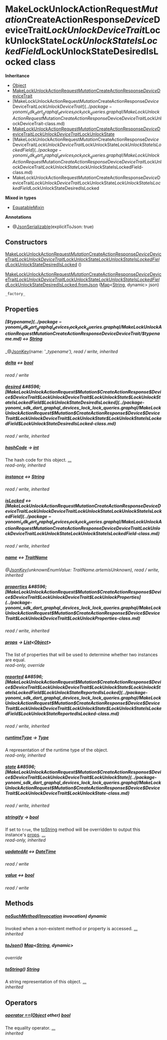 


# MakeLockUnlockActionRequest$Mutation$CreateActionResponse$Device$DeviceTrait$LockUnlockDeviceTrait$LockUnlockState$LockUnlockStateIsLockedField$LockUnlockStateDesiredIsLocked class











**Inheritance**

- [Object](https://api.dart.dev/stable/2.12.3/dart-core/Object-class.html)
- [MakeLockUnlockActionRequest$Mutation$CreateActionResponse$Device$DeviceTrait](../package-yonomi_sdk_dart_graphql_devices_lock_lock_queries.graphql/MakeLockUnlockActionRequest$Mutation$CreateActionResponse$Device$DeviceTrait-class.md)
- [MakeLockUnlockActionRequest$Mutation$CreateActionResponse$Device$DeviceTrait$LockUnlockDeviceTrait](../package-yonomi_sdk_dart_graphql_devices_lock_lock_queries.graphql/MakeLockUnlockActionRequest$Mutation$CreateActionResponse$Device$DeviceTrait$LockUnlockDeviceTrait-class.md)
- [MakeLockUnlockActionRequest$Mutation$CreateActionResponse$Device$DeviceTrait$LockUnlockDeviceTrait$LockUnlockState](../package-yonomi_sdk_dart_graphql_devices_lock_lock_queries.graphql/MakeLockUnlockActionRequest$Mutation$CreateActionResponse$Device$DeviceTrait$LockUnlockDeviceTrait$LockUnlockState-class.md)
- [MakeLockUnlockActionRequest$Mutation$CreateActionResponse$Device$DeviceTrait$LockUnlockDeviceTrait$LockUnlockState$LockUnlockStateIsLockedField](../package-yonomi_sdk_dart_graphql_devices_lock_lock_queries.graphql/MakeLockUnlockActionRequest$Mutation$CreateActionResponse$Device$DeviceTrait$LockUnlockDeviceTrait$LockUnlockState$LockUnlockStateIsLockedField-class.md)
- MakeLockUnlockActionRequest$Mutation$CreateActionResponse$Device$DeviceTrait$LockUnlockDeviceTrait$LockUnlockState$LockUnlockStateIsLockedField$LockUnlockStateDesiredIsLocked


**Mixed in types**

- [EquatableMixin](https://pub.dev/documentation/equatable/1.2.6/equatable/EquatableMixin-mixin.html)



**Annotations**

- @[JsonSerializable](https://pub.dev/documentation/json_annotation/3.1.1/json_annotation/JsonSerializable-class.html)(explicitToJson: true)

## Constructors

[MakeLockUnlockActionRequest$Mutation$CreateActionResponse$Device$DeviceTrait$LockUnlockDeviceTrait$LockUnlockState$LockUnlockStateIsLockedField$LockUnlockStateDesiredIsLocked](../package-yonomi_sdk_dart_graphql_devices_lock_lock_queries.graphql/MakeLockUnlockActionRequest$Mutation$CreateActionResponse$Device$DeviceTrait$LockUnlockDeviceTrait$LockUnlockState$LockUnlockStateIsLockedField$LockUnlockStateDesiredIsLocked/MakeLockUnlockActionRequest$Mutation$CreateActionResponse$Device$DeviceTrait$LockUnlockDeviceTrait$LockUnlockState$LockUnlockStateIsLockedField$LockUnlockStateDesiredIsLocked.md) ()

    

[MakeLockUnlockActionRequest$Mutation$CreateActionResponse$Device$DeviceTrait$LockUnlockDeviceTrait$LockUnlockState$LockUnlockStateIsLockedField$LockUnlockStateDesiredIsLocked.fromJson](../package-yonomi_sdk_dart_graphql_devices_lock_lock_queries.graphql/MakeLockUnlockActionRequest$Mutation$CreateActionResponse$Device$DeviceTrait$LockUnlockDeviceTrait$LockUnlockState$LockUnlockStateIsLockedField$LockUnlockStateDesiredIsLocked/MakeLockUnlockActionRequest$Mutation$CreateActionResponse$Device$DeviceTrait$LockUnlockDeviceTrait$LockUnlockState$LockUnlockStateIsLockedField$LockUnlockStateDesiredIsLocked.fromJson.md) ([Map](https://api.dart.dev/stable/2.12.3/dart-core/Map-class.html)&lt;[String](https://api.dart.dev/stable/2.12.3/dart-core/String-class.html), dynamic> json)

    _factory_


## Properties

##### [$$typename](../package-yonomi_sdk_dart_graphql_devices_lock_lock_queries.graphql/MakeLockUnlockActionRequest$Mutation$CreateActionResponse$Device$DeviceTrait/$$typename.md) &#8596; [String](https://api.dart.dev/stable/2.12.3/dart-core/String-class.html)



   
_@[JsonKey](https://pub.dev/documentation/json_annotation/3.1.1/json_annotation/JsonKey-class.html)(name: &#39;__typename&#39;), read / write, inherited_



##### [delta](../package-yonomi_sdk_dart_graphql_devices_lock_lock_queries.graphql/MakeLockUnlockActionRequest$Mutation$CreateActionResponse$Device$DeviceTrait$LockUnlockDeviceTrait$LockUnlockState$LockUnlockStateIsLockedField$LockUnlockStateDesiredIsLocked/delta.md) &#8596; [bool](https://api.dart.dev/stable/2.12.3/dart-core/bool-class.html)



   
_read / write_



##### [desired](../package-yonomi_sdk_dart_graphql_devices_lock_lock_queries.graphql/MakeLockUnlockActionRequest$Mutation$CreateActionResponse$Device$DeviceTrait$LockUnlockDeviceTrait$LockUnlockState$LockUnlockStateIsLockedField/desired.md) &#8596; [MakeLockUnlockActionRequest$Mutation$CreateActionResponse$Device$DeviceTrait$LockUnlockDeviceTrait$LockUnlockState$LockUnlockStateIsLockedField$LockUnlockStateDesiredIsLocked](../package-yonomi_sdk_dart_graphql_devices_lock_lock_queries.graphql/MakeLockUnlockActionRequest$Mutation$CreateActionResponse$Device$DeviceTrait$LockUnlockDeviceTrait$LockUnlockState$LockUnlockStateIsLockedField$LockUnlockStateDesiredIsLocked-class.md)



   
_read / write, inherited_



##### [hashCode](https://pub.dev/documentation/equatable/1.2.6/equatable/EquatableMixin/hashCode.html) &#8594; [int](https://api.dart.dev/stable/2.12.3/dart-core/int-class.html)



The hash code for this object. [...](https://pub.dev/documentation/equatable/1.2.6/equatable/EquatableMixin/hashCode.html)  
_read-only, inherited_



##### [instance](../package-yonomi_sdk_dart_graphql_devices_lock_lock_queries.graphql/MakeLockUnlockActionRequest$Mutation$CreateActionResponse$Device$DeviceTrait/instance.md) &#8596; [String](https://api.dart.dev/stable/2.12.3/dart-core/String-class.html)



   
_read / write, inherited_



##### [isLocked](../package-yonomi_sdk_dart_graphql_devices_lock_lock_queries.graphql/MakeLockUnlockActionRequest$Mutation$CreateActionResponse$Device$DeviceTrait$LockUnlockDeviceTrait$LockUnlockState/isLocked.md) &#8596; [MakeLockUnlockActionRequest$Mutation$CreateActionResponse$Device$DeviceTrait$LockUnlockDeviceTrait$LockUnlockState$LockUnlockStateIsLockedField](../package-yonomi_sdk_dart_graphql_devices_lock_lock_queries.graphql/MakeLockUnlockActionRequest$Mutation$CreateActionResponse$Device$DeviceTrait$LockUnlockDeviceTrait$LockUnlockState$LockUnlockStateIsLockedField-class.md)



   
_read / write, inherited_



##### [name](../package-yonomi_sdk_dart_graphql_devices_lock_lock_queries.graphql/MakeLockUnlockActionRequest$Mutation$CreateActionResponse$Device$DeviceTrait/name.md) &#8596; [TraitName](../package-yonomi_sdk_dart_graphql_devices_lock_lock_queries.graphql/TraitName-class.md)



   
_@[JsonKey](https://pub.dev/documentation/json_annotation/3.1.1/json_annotation/JsonKey-class.html)(unknownEnumValue: TraitName.artemisUnknown), read / write, inherited_



##### [properties](../package-yonomi_sdk_dart_graphql_devices_lock_lock_queries.graphql/MakeLockUnlockActionRequest$Mutation$CreateActionResponse$Device$DeviceTrait$LockUnlockDeviceTrait/properties.md) &#8596; [MakeLockUnlockActionRequest$Mutation$CreateActionResponse$Device$DeviceTrait$LockUnlockDeviceTrait$LockUnlockProperties](../package-yonomi_sdk_dart_graphql_devices_lock_lock_queries.graphql/MakeLockUnlockActionRequest$Mutation$CreateActionResponse$Device$DeviceTrait$LockUnlockDeviceTrait$LockUnlockProperties-class.md)



   
_read / write, inherited_



##### [props](../package-yonomi_sdk_dart_graphql_devices_lock_lock_queries.graphql/MakeLockUnlockActionRequest$Mutation$CreateActionResponse$Device$DeviceTrait$LockUnlockDeviceTrait$LockUnlockState$LockUnlockStateIsLockedField$LockUnlockStateDesiredIsLocked/props.md) &#8594; [List](https://api.dart.dev/stable/2.12.3/dart-core/List-class.html)&lt;[Object](https://api.dart.dev/stable/2.12.3/dart-core/Object-class.html)>



The list of properties that will be used to determine whether
two instances are equal.   
_read-only, override_



##### [reported](../package-yonomi_sdk_dart_graphql_devices_lock_lock_queries.graphql/MakeLockUnlockActionRequest$Mutation$CreateActionResponse$Device$DeviceTrait$LockUnlockDeviceTrait$LockUnlockState$LockUnlockStateIsLockedField/reported.md) &#8596; [MakeLockUnlockActionRequest$Mutation$CreateActionResponse$Device$DeviceTrait$LockUnlockDeviceTrait$LockUnlockState$LockUnlockStateIsLockedField$LockUnlockStateReportedIsLocked](../package-yonomi_sdk_dart_graphql_devices_lock_lock_queries.graphql/MakeLockUnlockActionRequest$Mutation$CreateActionResponse$Device$DeviceTrait$LockUnlockDeviceTrait$LockUnlockState$LockUnlockStateIsLockedField$LockUnlockStateReportedIsLocked-class.md)



   
_read / write, inherited_



##### [runtimeType](https://api.dart.dev/stable/2.12.3/dart-core/Object/runtimeType.html) &#8594; [Type](https://api.dart.dev/stable/2.12.3/dart-core/Type-class.html)



A representation of the runtime type of the object.   
_read-only, inherited_



##### [state](../package-yonomi_sdk_dart_graphql_devices_lock_lock_queries.graphql/MakeLockUnlockActionRequest$Mutation$CreateActionResponse$Device$DeviceTrait$LockUnlockDeviceTrait/state.md) &#8596; [MakeLockUnlockActionRequest$Mutation$CreateActionResponse$Device$DeviceTrait$LockUnlockDeviceTrait$LockUnlockState](../package-yonomi_sdk_dart_graphql_devices_lock_lock_queries.graphql/MakeLockUnlockActionRequest$Mutation$CreateActionResponse$Device$DeviceTrait$LockUnlockDeviceTrait$LockUnlockState-class.md)



   
_read / write, inherited_



##### [stringify](https://pub.dev/documentation/equatable/1.2.6/equatable/EquatableMixin/stringify.html) &#8594; [bool](https://api.dart.dev/stable/2.12.3/dart-core/bool-class.html)



If set to <code>true</code>, the <a href="https://pub.dev/documentation/equatable/1.2.6/equatable/EquatableMixin/toString.html">toString</a> method will be overridden to output
this instance's <a href="../package-yonomi_sdk_dart_graphql_devices_lock_lock_queries.graphql/MakeLockUnlockActionRequest$Mutation$CreateActionResponse$Device$DeviceTrait$LockUnlockDeviceTrait$LockUnlockState$LockUnlockStateIsLockedField$LockUnlockStateDesiredIsLocked/props.md">props</a>. [...](https://pub.dev/documentation/equatable/1.2.6/equatable/EquatableMixin/stringify.html)  
_read-only, inherited_



##### [updatedAt](../package-yonomi_sdk_dart_graphql_devices_lock_lock_queries.graphql/MakeLockUnlockActionRequest$Mutation$CreateActionResponse$Device$DeviceTrait$LockUnlockDeviceTrait$LockUnlockState$LockUnlockStateIsLockedField$LockUnlockStateDesiredIsLocked/updatedAt.md) &#8596; [DateTime](https://api.dart.dev/stable/2.12.3/dart-core/DateTime-class.html)



   
_read / write_



##### [value](../package-yonomi_sdk_dart_graphql_devices_lock_lock_queries.graphql/MakeLockUnlockActionRequest$Mutation$CreateActionResponse$Device$DeviceTrait$LockUnlockDeviceTrait$LockUnlockState$LockUnlockStateIsLockedField$LockUnlockStateDesiredIsLocked/value.md) &#8596; [bool](https://api.dart.dev/stable/2.12.3/dart-core/bool-class.html)



   
_read / write_




## Methods

##### [noSuchMethod](https://api.dart.dev/stable/2.12.3/dart-core/Object/noSuchMethod.html)([Invocation](https://api.dart.dev/stable/2.12.3/dart-core/Invocation-class.html) invocation) dynamic



Invoked when a non-existent method or property is accessed. [...](https://api.dart.dev/stable/2.12.3/dart-core/Object/noSuchMethod.html)  
_inherited_



##### [toJson](../package-yonomi_sdk_dart_graphql_devices_lock_lock_queries.graphql/MakeLockUnlockActionRequest$Mutation$CreateActionResponse$Device$DeviceTrait$LockUnlockDeviceTrait$LockUnlockState$LockUnlockStateIsLockedField$LockUnlockStateDesiredIsLocked/toJson.md)() [Map](https://api.dart.dev/stable/2.12.3/dart-core/Map-class.html)&lt;[String](https://api.dart.dev/stable/2.12.3/dart-core/String-class.html), dynamic>



   
_override_



##### [toString](https://pub.dev/documentation/equatable/1.2.6/equatable/EquatableMixin/toString.html)() [String](https://api.dart.dev/stable/2.12.3/dart-core/String-class.html)



A string representation of this object. [...](https://pub.dev/documentation/equatable/1.2.6/equatable/EquatableMixin/toString.html)  
_inherited_




## Operators

##### [operator ==](https://pub.dev/documentation/equatable/1.2.6/equatable/EquatableMixin/operator_equals.html)([Object](https://api.dart.dev/stable/2.12.3/dart-core/Object-class.html) other) [bool](https://api.dart.dev/stable/2.12.3/dart-core/bool-class.html)



The equality operator. [...](https://pub.dev/documentation/equatable/1.2.6/equatable/EquatableMixin/operator_equals.html)  
_inherited_











